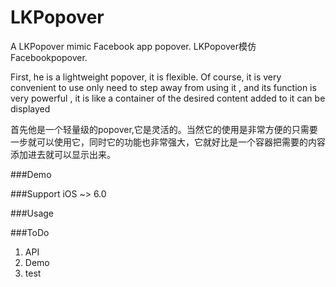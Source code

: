 # LKPopover
A LKPopover mimic Facebook app popover. LKPopover模仿Facebookpopover.

First, he is a lightweight popover, it is flexible. Of course, it is very convenient to use only need to step away from using it , and its function is very powerful , it is like a container of the desired content added to it can be displayed 

首先他是一个轻量级的popover,它是灵活的。当然它的使用是非常方便的只需要一步就可以使用它，同时它的功能也非常强大，它就好比是一个容器把需要的内容添加进去就可以显示出来。


###Demo 


###Support 
iOS ~> 6.0

###Usage


###ToDo
1. API
2. Demo
3. test
